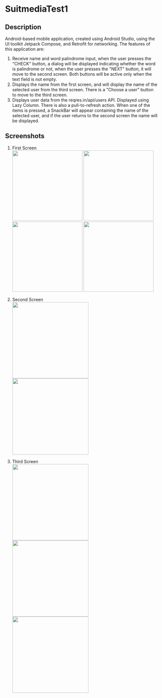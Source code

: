 # SuitmediaTest1

## Description
Android-based mobile application, created using Android Studio, using the UI toolkit Jetpack Compose, and Retrofit for networking. The features of this application are:
1. Receive name and word palindrome input, when the user presses the "CHECK" button, a dialog will be displayed indicating whether the word is palindrome or not, when the user presses the "NEXT" button, it will move to the second screen. Both buttons will be active only when the text field is not empty.
2. Displays the name from the first screen, and will display the name of the selected user from the third screen. There is a "Choose a user" button to move to the third screen.
3. Displays user data from the reqres.in/api/users API. Displayed using Lazy Column. There is also a pull-to-refresh action. When one of the items is pressed, a SnackBar will appear containing the name of the selected user, and if the user returns to the second screen the name will be displayed.

## Screenshots
1. First Screen<br/>
<img src="screenshots/first_screen_1.jpg" width="230"/> <img src="screenshots/first_screen_2.jpg" width="230"/> <img src="screenshots/first_screen_3.jpg" width="230"/> <img src="screenshots/first_screen_4.jpg" width="230"/>

2. Second Screen<br/>
<img src="screenshots/second_screen_1.jpg" width="250"/> <img src="screenshots/second_screen_2.jpg" width="250"/>

3. Third Screen<br/>
<img src="screenshots/third_screen_1.jpg" width="250"/> <img src="screenshots/third_screen_2.jpg" width="250"/> <img src="screenshots/pull_to_refresh.jpg" width="250"/>
